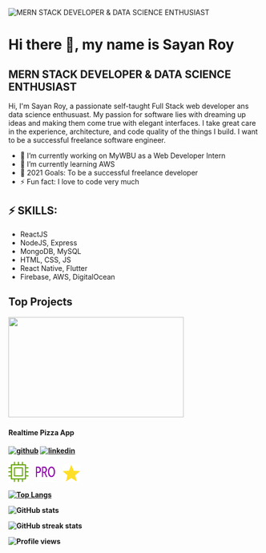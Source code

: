 ![**MERN STACK DEVELOPER & DATA SCIENCE ENTHUSIAST**](https://royalctech.com/wp-content/uploads/2019/02/banner.jpg)
# Hi there 👋, my name is **Sayan Roy**
## **MERN STACK DEVELOPER & DATA SCIENCE ENTHUSIAST**

Hi, I'm Sayan Roy, a passionate self-taught Full Stack web developer ans data science enthusuast. My passion for software lies with dreaming up ideas and making them come true with elegant interfaces. I take great care in the experience, architecture, and code quality of the things I build. I want to be a successful freelance software engineer.


- 🔭 I’m currently working on MyWBU as a Web Developer Intern 
- 🌱 I’m currently learning AWS 
- 🥅 2021 Goals: To be a successful freelance developer
- ⚡ Fun fact: I love to code very much

## ⚡ SKILLS:
* ReactJS
* NodeJS, Express
* MongoDB, MySQL
* HTML, CSS, JS
* React Native, Flutter
* Firebase, AWS, DigitalOcean

## Top Projects
<p align = "left">
  <p align = "left">
    <img src = "https://github.com/Sayan-Roy-729/Realtime-Pizza-App/blob/main/Realtime%20Pizza%20App.gif" height = "200" width="350"/>
    <h4><strong>Realtime Pizza App<strong></h4>
   </p>
 </p>


[<img src='https://cdn.jsdelivr.net/npm/simple-icons@3.0.1/icons/github.svg' alt='github' height='40'>](https://github.com/Sayan-Roy-729)  [<img src='https://cdn.jsdelivr.net/npm/simple-icons@3.0.1/icons/linkedin.svg' alt='linkedin' height='40'>](https://www.linkedin.com/in/https://www.linkedin.com/in/sayanroy729//)  

<a href='https://docs.github.com/en/developers'><img src='https://raw.githubusercontent.com/acervenky/animated-github-badges/master/assets/devbadge.gif' width='40' height='40'></a> <a href='https://github.com/pricing'><img src='https://raw.githubusercontent.com/acervenky/animated-github-badges/master/assets/pro.gif' width='40' height='40'></a> <a href='https://stars.github.com/'><img src='https://raw.githubusercontent.com/acervenky/animated-github-badges/master/assets/starbadge.gif' width='35' height='35'></a> 

[![Top Langs](https://github-readme-stats.vercel.app/api/top-langs/?username=Sayan-Roy-729)](https://github.com/anuraghazra/github-readme-stats)

![GitHub stats](https://github-readme-stats.vercel.app/api?username=Sayan-Roy-729&show_icons=true&count_private=true)  

![GitHub streak stats](https://github-readme-streak-stats.herokuapp.com/?user=Sayan-Roy-729)  

![Profile views](https://gpvc.arturio.dev/Sayan-Roy-729)  
